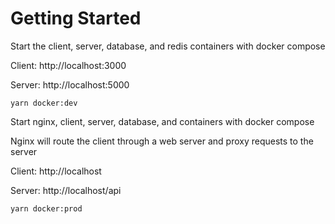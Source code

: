 # Getting Started

Start the client, server, database, and redis containers with docker compose

Client: http://localhost:3000

Server: http://localhost:5000

```yarn docker:dev```

Start nginx, client, server, database, and containers with docker compose

Nginx will route the client through a web server and proxy requests to the server

Client: http://localhost

Server: http://localhost/api

```yarn docker:prod```
